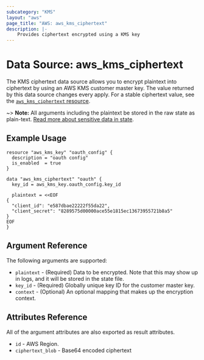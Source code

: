 ```yaml
---
subcategory: "KMS"
layout: "aws"
page_title: "AWS: aws_kms_ciphertext"
description: |-
    Provides ciphertext encrypted using a KMS key
---
```


# Data Source: aws_kms_ciphertext

The KMS ciphertext data source allows you to encrypt plaintext into ciphertext
by using an AWS KMS customer master key. The value returned by this data source
changes every apply. For a stable ciphertext value, see the [`aws_kms_ciphertext`
resource](/docs/providers/aws/r/kms_ciphertext.html).

~> **Note:** All arguments including the plaintext be stored in the raw state as plain-text.
[Read more about sensitive data in state](/docs/state/sensitive-data.html).

## Example Usage

```hcl
resource "aws_kms_key" "oauth_config" {
  description = "oauth config"
  is_enabled  = true
}

data "aws_kms_ciphertext" "oauth" {
  key_id = aws_kms_key.oauth_config.key_id

  plaintext = <<EOF
{
  "client_id": "e587dbae22222f55da22",
  "client_secret": "8289575d00000ace55e1815ec13673955721b8a5"
}
EOF
}
```

## Argument Reference

The following arguments are supported:

* `plaintext` - (Required) Data to be encrypted. Note that this may show up in logs, and it will be stored in the state file.
* `key_id` - (Required) Globally unique key ID for the customer master key.
* `context` - (Optional) An optional mapping that makes up the encryption context.

## Attributes Reference

All of the argument attributes are also exported as result attributes.

* `id` - AWS Region.
* `ciphertext_blob` - Base64 encoded ciphertext
